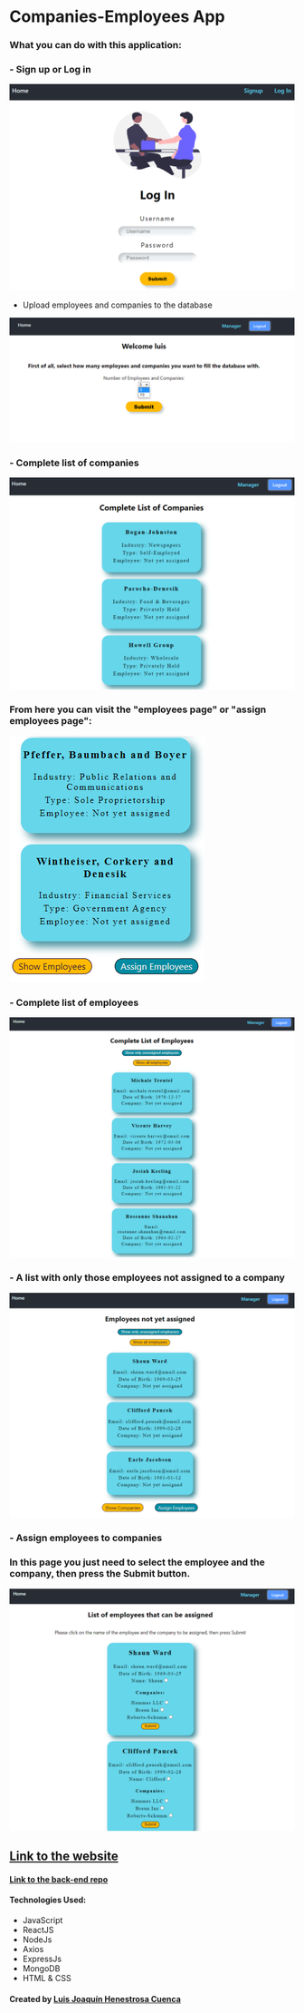 # Companies-Employees App

### What you can do with this application:

### - Sign up or Log in

![login](/src/images/readMeImages/login.png)

- Upload employees and companies to the database

![home](/src/images/readMeImages/home.png)

### - Complete list of companies

![manager1](/src/images/readMeImages/manager1.png)

### From here you can visit the "employees page" or "assign employees page":

![manager2](/src/images/readMeImages/manager2.png)

### - Complete list of employees

![employees1](/src/images/readMeImages/employees1.png)

### - A list with only those employees not assigned to a company

![employees2](/src/images/readMeImages/employees2.png)

### - Assign employees to companies

### In this page you just need to select the employee and the company, then press the Submit button.

![assign](/src/images/readMeImages/assign.png)

## **[Link to the website](https://companyemployees.netlify.app/)**

#### **[Link to the back-end repo](https://github.com/luisjhc/companyEmployees-server)**

#### Technologies Used:

- JavaScript
- ReactJS
- NodeJs
- Axios
- ExpressJs
- MongoDB
- HTML & CSS

#### Created by [Luis Joaquín Henestrosa Cuenca](https://github.com/luisjhc)
